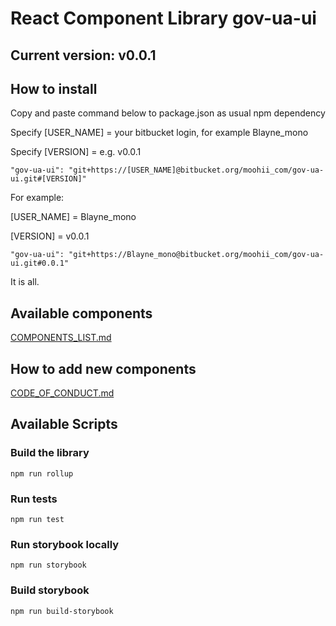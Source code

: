 # React Component Library gov-ua-ui

## Current version: v0.0.1

## How to install

Copy and paste command below to package.json as usual npm dependency

Specify [USER_NAME] = your bitbucket login, for example Blayne_mono

Specify [VERSION] = e.g. v0.0.1
```
"gov-ua-ui": "git+https://[USER_NAME]@bitbucket.org/moohii_com/gov-ua-ui.git#[VERSION]"
```

For example:

[USER_NAME] = Blayne_mono

[VERSION] = v0.0.1

```
"gov-ua-ui": "git+https://Blayne_mono@bitbucket.org/moohii_com/gov-ua-ui.git#0.0.1"
```

It is all. 

## Available components

[COMPONENTS_LIST.md](MDDescriptions/COMPONENTS_LIST.md)

## How to add new components

[CODE_OF_CONDUCT.md](CODE_OF_CONDUCT.md)

## Available Scripts

### Build the library

```
npm run rollup
```

### Run tests

```
npm run test
```

### Run storybook locally

```
npm run storybook
```

### Build storybook

```
npm run build-storybook
```
